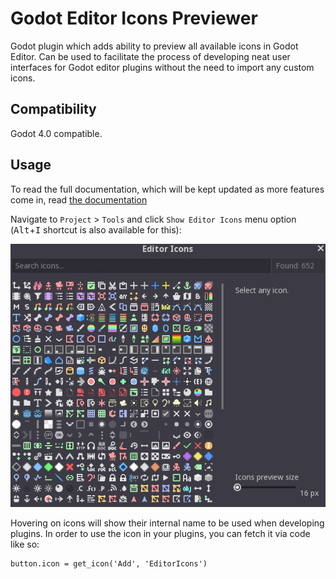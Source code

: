 # Godot Editor Icons Previewer

Godot plugin which adds ability to preview all available icons in Godot Editor.
Can be used to facilitate the process of developing neat user interfaces for 
Godot editor plugins without the need to import any custom icons.

## Compatibility

Godot 4.0 compatible.

## Usage

To read the full documentation, which will be kept updated as more features come in, read [the documentation](https://docs.google.com/document/d/1y2aPsn72dOxQ-wBNGqLlQvrw9-SV_z12a1MradBglF4/edit?usp=sharing)

Navigate to `Project` > `Tools` and click `Show Editor Icons` menu option
(<kbd>Alt</kbd>+<kbd>I</kbd> shortcut is also available for this):

![Editor Icons](images/editor_icons.gif)

Hovering on icons will show their internal name to be used when developing plugins.
In order to use the icon in your plugins, you can fetch it via code like so:

```gdscript
button.icon = get_icon('Add', 'EditorIcons')
```
